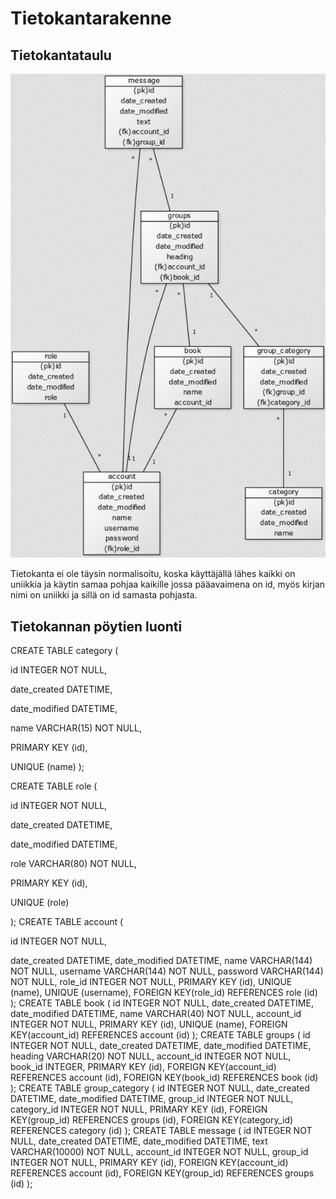 # Tietokantarakenne
## Tietokantataulu
![](Tietokantakaavio.png)

Tietokanta ei ole täysin normalisoitu, koska käyttäjällä lähes kaikki on uniikkia ja käytin samaa pohjaa kaikille jossa pääavaimena on id, myös kirjan nimi on uniikki ja sillä on id samasta pohjasta.

## Tietokannan pöytien luonti
CREATE TABLE category (

   id INTEGER NOT NULL, 

   date_created DATETIME, 

   date_modified DATETIME, 

   name VARCHAR(15) NOT NULL, 

   PRIMARY KEY (id), 

   UNIQUE (name)
);

CREATE TABLE role (

   id INTEGER NOT NULL, 
 
   date_created DATETIME, 

   date_modified DATETIME, 

   role VARCHAR(80) NOT NULL, 

   PRIMARY KEY (id), 

   UNIQUE (role)
   
);
CREATE TABLE account (

   id INTEGER NOT NULL, 
	
   date_created DATETIME, 
	date_modified DATETIME, 
	name VARCHAR(144) NOT NULL, 
	username VARCHAR(144) NOT NULL, 
	password VARCHAR(144) NOT NULL, 
	role_id INTEGER NOT NULL, 
	PRIMARY KEY (id), 
	UNIQUE (name), 
	UNIQUE (username), 
	FOREIGN KEY(role_id) REFERENCES role (id)
);
CREATE TABLE book (
	id INTEGER NOT NULL, 
	date_created DATETIME, 
	date_modified DATETIME, 
	name VARCHAR(40) NOT NULL, 
	account_id INTEGER NOT NULL, 
	PRIMARY KEY (id), 
	UNIQUE (name), 
	FOREIGN KEY(account_id) REFERENCES account (id)
);
CREATE TABLE groups (
	id INTEGER NOT NULL, 
	date_created DATETIME, 
	date_modified DATETIME, 
	heading VARCHAR(20) NOT NULL, 
	account_id INTEGER NOT NULL, 
	book_id INTEGER, 
	PRIMARY KEY (id), 
	FOREIGN KEY(account_id) REFERENCES account (id), 
	FOREIGN KEY(book_id) REFERENCES book (id)
);
CREATE TABLE group_category (
	id INTEGER NOT NULL, 
	date_created DATETIME, 
	date_modified DATETIME, 
	group_id INTEGER NOT NULL, 
	category_id INTEGER NOT NULL, 
	PRIMARY KEY (id), 
	FOREIGN KEY(group_id) REFERENCES groups (id), 
	FOREIGN KEY(category_id) REFERENCES category (id)
);
CREATE TABLE message (
	id INTEGER NOT NULL, 
	date_created DATETIME, 
	date_modified DATETIME, 
	text VARCHAR(10000) NOT NULL, 
	account_id INTEGER NOT NULL, 
	group_id INTEGER NOT NULL, 
	PRIMARY KEY (id), 
	FOREIGN KEY(account_id) REFERENCES account (id), 
	FOREIGN KEY(group_id) REFERENCES groups (id)
);

